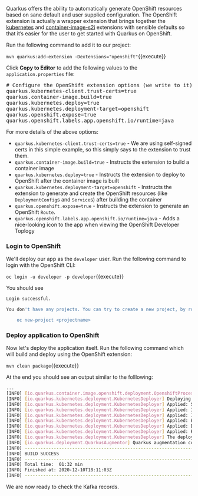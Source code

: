 Quarkus offers the ability to automatically generate OpenShift resources based on sane default and user supplied configuration. The OpenShift extension is actually a wrapper extension that brings together the [kubernetes](https://quarkus.io/guides/deploying-to-kubernetes) and [container-image-s2i](https://quarkus.io/guides/container-image#s2i) extensions with sensible defaults so that it’s easier for the user to get started with Quarkus on OpenShift.

Run the following command to add it to our project:

`mvn quarkus:add-extension -Dextensions="openshift"`{{execute}}

Click **Copy to Editor** to add the following values to the `application.properties` file:

<pre class="file" data-filename="./src/main/resources/application.properties" data-target="append">
# Configure the OpenShift extension options (we write to it)
quarkus.kubernetes-client.trust-certs=true
quarkus.container-image.build=true
quarkus.kubernetes.deploy=true
quarkus.kubernetes.deployment-target=openshift
quarkus.openshift.expose=true
quarkus.openshift.labels.app.openshift.io/runtime=java
</pre>

For more details of the above options:

* `quarkus.kubernetes-client.trust-certs=true` - We are using self-signed certs in this simple example, so this simply says to the extension to trust them.
* `quarkus.container-image.build=true` - Instructs the extension to build a container image
* `quarkus.kubernetes.deploy=true` - Instructs the extension to deploy to OpenShift after the container image is built
* `quarkus.kubernetes.deployment-target=openshift` - Instructs the extension to generate and create the OpenShift resources (like `DeploymentConfig`s and `Service`s) after building the container
* `quarkus.openshift.expose=true` - Instructs the extension to generate an OpenShift `Route`.
* `quarkus.openshift.labels.app.openshift.io/runtime=java` - Adds a nice-looking icon to the app when viewing the OpenShift Developer Toplogy

### Login to OpenShift

We'll deploy our app as the `developer` user. Run the following command to login with the OpenShift CLI:

`oc login -u developer -p developer`{{execute}}

You should see

```sh
Login successful.

You don't have any projects. You can try to create a new project, by running

    oc new-project <projectname>
```

### Deploy application to OpenShift

Now let's deploy the application itself. Run the following command which will build and deploy using the OpenShift extension:

`mvn clean package`{{execute}}

At the end you should see an output similar to the folllowing:

```sh
...
[INFO] [io.quarkus.container.image.openshift.deployment.OpenshiftProcessor] Push successful
[INFO] [io.quarkus.kubernetes.deployment.KubernetesDeployer] Deploying to openshift server: https://openshift:6443/ in namespace: kafka.
[INFO] [io.quarkus.kubernetes.deployment.KubernetesDeployer] Applied: Service kafka-quarkus.
[INFO] [io.quarkus.kubernetes.deployment.KubernetesDeployer] Applied: ImageStream kafka-quarkus.
[INFO] [io.quarkus.kubernetes.deployment.KubernetesDeployer] Applied: ImageStream openjdk-11.
[INFO] [io.quarkus.kubernetes.deployment.KubernetesDeployer] Applied: BuildConfig kafka-quarkus.
[INFO] [io.quarkus.kubernetes.deployment.KubernetesDeployer] Applied: DeploymentConfig kafka-quarkus.
[INFO] [io.quarkus.kubernetes.deployment.KubernetesDeployer] Applied: Route kafka-quarkus.
[INFO] [io.quarkus.kubernetes.deployment.KubernetesDeployer] The deployed application can be accessed at: http://kafka-quarkus-kafka.2886795273-80-host19nc.environments.katacoda.com
[INFO] [io.quarkus.deployment.QuarkusAugmentor] Quarkus augmentation completed in 87529ms
[INFO] ------------------------------------------------------------------------
[INFO] BUILD SUCCESS
[INFO] ------------------------------------------------------------------------
[INFO] Total time:  01:32 min
[INFO] Finished at: 2020-12-10T18:11:03Z
[INFO] ------------------------------------------------------------------------
```

We are now ready to check the Kafka records.
